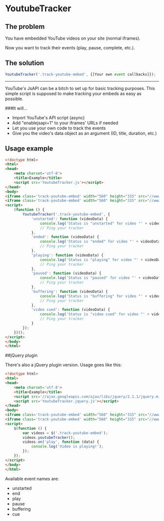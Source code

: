 # YoutubeTracker

## The problem
You have embedded YouTube videos on your site (normal iframes).

Now you want to track their events (play, pause, complete, etc.).

## The solution
```javascript
YoutubeTracker('.track-youtube-embed', {[Your own event callbacks]});
```

----------

YouTube's JsAPI can be a bitch to set up for basic tracking purposes.
This simple script is supposed to make tracking your embeds as easy as possible.

###It will...
* Import YouTube's API script (async)
* Add "enablejsapi=1" to your iframes' URLs if needed
* Let you use your own code to track the events
* Give you the video's data object as an argument (ID, title, duration, etc.)

## Usage example
```html
<!doctype html>
<html>
<head>
    <meta charset='utf-8'>
    <title>Example</title>
    <script src='YoutubeTracker.js'></script>
</head>
<body>
<iframe class='track-youtube-embed' width="560" height="315" src="//www.youtube.com/embed/tgO4Gd4RhvM" frameborder="0" allowfullscreen></iframe>
<iframe class='track-youtube-embed' width="560" height="315" src="//www.youtube.com/embed/dXqWJtWmceo" frameborder="0" allowfullscreen></iframe>
<script>
    (function () {
        YoutubeTracker('.track-youtube-embed', {
            'unstarted': function (videoData) {
                console.log('Status is "unstarted" for video "' + videoData.title + '"');
                // Ping your tracker
            },
            'ended': function (videoData) {
                console.log('Status is "ended" for video "' + videoData.title + '"');
                // Ping your tracker
            },
            'playing': function (videoData) {
                console.log('Status is "playing" for video "' + videoData.title + '"');
                // Ping your tracker
            },
            'paused': function (videoData) {
                console.log('Status is "paused" for video "' + videoData.title + '"');
                // Ping your tracker
            },
            'buffering': function (videoData) {
                console.log('Status is "buffering" for video "' + videoData.title + '"');
                // Ping your tracker
            },
            'video cued': function (videoData) {
                console.log('Status is "video cued" for video "' + videoData.title + '"');
                // Ping your tracker
            }
        });
    })();
</script>
</body>
</html>
```

##jQuery plugin

There's also a jQuery plugin version. Usage goes like this:
```html
<!doctype html>
<html>
<head>
    <meta charset='utf-8'>
    <title>Example</title>
    <script src='//ajax.googleapis.com/ajax/libs/jquery/2.1.1/jquery.min.js'></script>
    <script src='YoutubeTracker.jquery.js'></script>
</head>
<body>
<iframe class='track-youtube-embed' width="560" height="315" src="//www.youtube.com/embed/tgO4Gd4RhvM" frameborder="0" allowfullscreen></iframe>
<iframe class='track-youtube-embed' width="560" height="315" src="//www.youtube.com/embed/dXqWJtWmceo" frameborder="0" allowfullscreen></iframe>
<script>
    $(function () {
        var videos = $('.track-youtube-embed');
        videos.youtubeTracker();
        videos.on('play', function (data) {
            console.log('Video is playing!');
        });
    });
</script>
</body>
</html>
```

Available event names are:

* unstarted
* end
* play
* pause
* buffering
* cue